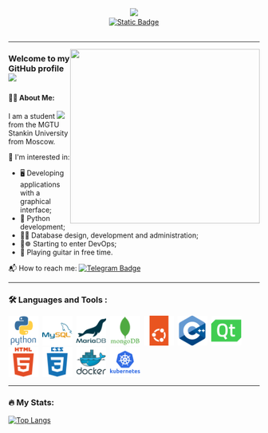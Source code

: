 <div id="header" align="center">
    <img src="https://media.giphy.com/media/v1.Y2lkPTc5MGI3NjExYjB5ZjFsZXFmbG1vZnIwYnUyajN6aXM1N3BjYm5maGEyN2lsOGlrbyZlcD12MV9pbnRlcm5hbF9naWZfYnlfaWQmY3Q9Zw/RJVw6tIfb2dIwTHFb0/giphy.gif" width="350">
</div>
<div id="badges" align="center">
    <a href="https://t.me/p_eliseev">
        <img width="189" alt="Static Badge" src="https://img.shields.io/badge/My%20contact-2CA5E0?style=for-the-badge&logo=telegram">
    </a>
</div>
<div align="center">
    <img width="150" src="https://komarev.com/ghpvc/?username=RdZilla&style=flat-square&color=blue" alt="">
</div>

---

<img src="https://media.giphy.com/media/v1.Y2lkPTc5MGI3NjExeHlyOWloaXhxa2Y5dGtjcnM3cjIzY3pocGhmcTRyaDN3NDZtaTdqdiZlcD12MV9pbnRlcm5hbF9naWZfYnlfaWQmY3Q9Zw/82MkOzEyyXeSLkgWyv/giphy.gif" width="380" height="350" align="right">

### Welcome to my GitHub profile <img src="https://media.giphy.com/media/hvRJCLFzcasrR4ia7z/giphy.gif" width="30px"/>

#### :man_technologist: About Me:

<div>
I am a student <img src="https://media.giphy.com/media/v1.Y2lkPTc5MGI3NjExbmRkcThqNDJhYzByOTNsMzFkazBjOHQ1ZjZmNTF0MnBhM2c1Z29jbSZlcD12MV9pbnRlcm5hbF9naWZfYnlfaWQmY3Q9cw/oHoASEzW8HppPux0Si/giphy.gif" width="45"> from the MGTU Stankin University from Moscow.

<p>
    
:mag_right: I'm interested in:
- :desktop_computer: Developing applications with a graphical interface;
- :snake: Python development;
- :dolphin::mango: Database design, development and administration;
- :whale:☸️ Starting to enter DevOps;
- :guitar: Playing guitar in free time.

:mailbox_with_mail: How to reach me: [![Telegram Badge](https://img.shields.io/badge/My%20contact-2CA5E0?style=for-the-badge&logo=telegram)](https://t.me/p_eliseev)
</p>
</div>

---

### :hammer_and_wrench: Languages and Tools :
<div>
    <img src="https://github.com/devicons/devicon/blob/master/icons/python/python-original-wordmark.svg"  title="python3" alt="python" width="60" height="60"/>&nbsp;
    <img src="https://github.com/devicons/devicon/blob/master/icons/mysql/mysql-original-wordmark.svg"  title="MySQL" alt="MySQL" width="60" height="60"/>&nbsp;
    <img src="https://github.com/devicons/devicon/blob/master/icons/mariadb/mariadb-original-wordmark.svg"  title="MariaDB" alt="MariaDB" width="60" height="60"/>&nbsp;
    <img src="https://github.com/devicons/devicon/blob/master/icons/mongodb/mongodb-plain-wordmark.svg"  title="MongoDB" alt="MongoDB" width="60" height="60"/>&nbsp;
    <img src="https://github.com/devicons/devicon/blob/master/icons/ubuntu/ubuntu-original.svg"  title="Ubuntu" alt="Ubuntu" width="60" height="60"/>&nbsp;
    <img src="https://github.com/devicons/devicon/blob/master/icons/cplusplus/cplusplus-original.svg"  title="cplusplus" alt="cplusplus" width="60" height="60"/>&nbsp;
    <img src="https://github.com/devicons/devicon/blob/master/icons/qt/qt-original.svg"  title="QT" alt="QT" width="60" height="60"/>&nbsp;
    <img src="https://github.com/devicons/devicon/blob/master/icons/html5/html5-plain-wordmark.svg" title="HTML5" alt="HTML" width="60" height="60"/>&nbsp;
    <img src="https://github.com/devicons/devicon/blob/master/icons/css3/css3-plain-wordmark.svg"  title="CSS3" alt="CSS" width="60" height="60"/>&nbsp;
    <img src="https://github.com/devicons/devicon/blob/master/icons/docker/docker-original-wordmark.svg"  title="docker" alt="docker" width="60" height="60"/>&nbsp;
    <img src="https://github.com/devicons/devicon/blob/master/icons/kubernetes/kubernetes-plain-wordmark.svg"  title="kubernetes" alt="kubernetes" width="60" height="60"/>&nbsp;
</div>

---

### :fire: My Stats:
[![Top Langs](https://github-readme-stats.vercel.app/api/top-langs/?username=RdZilla&layout=compact&theme=vision-friendly-dark)](https://github.com/anuraghazra/github-readme-stats)
